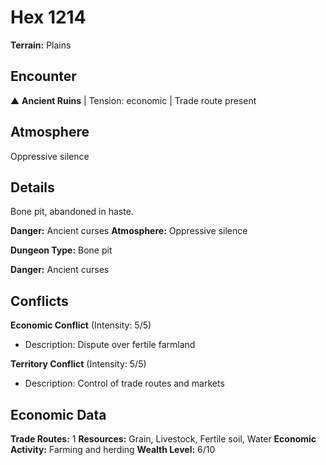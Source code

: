 # Hex 1214

**Terrain:** Plains

## Encounter
▲ **Ancient Ruins** | Tension: economic | Trade route present

## Atmosphere
Oppressive silence

## Details
Bone pit, abandoned in haste.

**Danger:** Ancient curses
**Atmosphere:** Oppressive silence



**Dungeon Type:** Bone pit

**Danger:** Ancient curses

## Conflicts
**Economic Conflict** (Intensity: 5/5)
- Description: Dispute over fertile farmland

**Territory Conflict** (Intensity: 5/5)
- Description: Control of trade routes and markets

## Economic Data
**Trade Routes:** 1
**Resources:** Grain, Livestock, Fertile soil, Water
**Economic Activity:** Farming and herding
**Wealth Level:** 6/10
